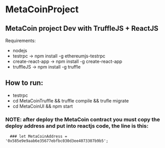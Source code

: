 # MetaCoinProject

## MetaCoin project Dev with TruffleJS + ReactJS

Requirements:
  * nodejs
  * testrpc -> npm install -g ethereumjs-testrpc
  * create-react-app -> npm install -g create-react-app
  * truffleJS -> npm install -g truffle
  
## How to run:
  * testrpc
  * cd MetaCoinTruffle && truffle compile && trufle migrate
  * cd MetaCoinUI && npm start
  ### NOTE: after deploy the MetaCoin contract you must copy the deploy address and put into reactjs code, the line is this:   
      ### let MetaCoinAddress = '0x585e9e9aab6e35677ebfbc030d3ee4073307b9b5';
